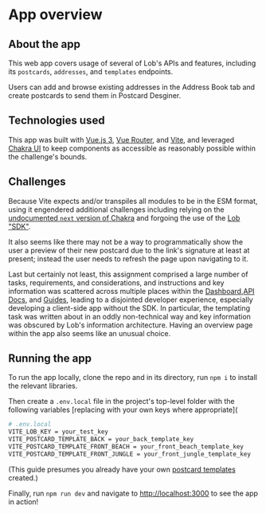 # App overview



## About the app

This web app covers usage of several of Lob's APIs and features, including its `postcards`, `addresses`, and `templates` endpoints.

Users can add and browse existing addresses in the Address Book tab and create postcards to send them in Postcard Desginer.



## Technologies used

This app was built with [Vue.js 3](https://v3.vuejs.org), [Vue Router](https://router.vuejs.org), and [Vite](https://vitejs.dev), and leveraged [Chakra UI](https://vue.chakra-ui.com) to keep components as accessible as reasonably possible within the challenge's bounds.


## Challenges

Because Vite expects and/or transpiles all modules to be in the ESM format, using it engendered additional challenges including relying on the [undocumented
`next` version of Chakra](https://next.vue.chakra-ui.com) and forgoing the use of the [Lob "SDK"](https://docs.lob.com/#tag/SDKs-and-Tools).

It also seems like there may not be a way to programmatically show the user a preview of their new postcard due to the link's signature at least at present; instead the user needs to refresh the page upon navigating to it.


Last but certainly not least, this assignment comprised a large number of tasks, requirements, and considerations, and instructions and key information was scattered across multiple places within the
[Dashboard](https://dashboard.lob.com),[API Docs](https://docs.lob.com), and
[Guides](https://www.lob.com/guides), leading to a disjointed developer experience, especially developing a client-side app without the SDK. In particular, the templating task was written about in an oddly non-technical way and key information was obscured by Lob's information architecture. Having an overview page within the app also seems like an unusual choice.



## Running the app

To run the app locally, clone the repo and in its directory, run
`npm i` to install the relevant libraries.

Then create a `.env.local` file in the project's top-level folder with the following variables [replacing with your own keys where appropriate](

```bash
# .env.local
VITE_LOB_KEY = your_test_key
VITE_POSTCARD_TEMPLATE_BACK = your_back_template_key
VITE_POSTCARD_TEMPLATE_FRONT_BEACH = your_front_beach_template_key
VITE_POSTCARD_TEMPLATE_FRONT_JUNGLE = your_front_jungle_template_key
```

(This guide presumes you already have your own
[postcard templates](https://www.lob.com/guides#html_and_merge) created.)


Finally, run
`npm run dev` and navigate to
[http://localhost:3000](http://localhost:3000) to see the app in action!

</template>

<style scoped>
h1 [
margin: 3rem 0 0;
]

h2 [
margin-top: 2.5rem;
]

a [
color: #42b983;
]
</style>
